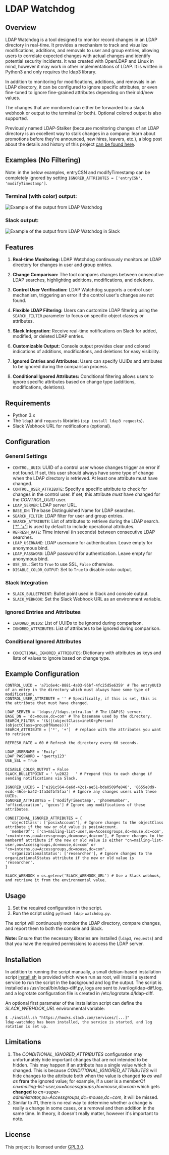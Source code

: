 
# LDAP Watchdog

## Overview
LDAP Watchdog is a tool designed to monitor record changes in an LDAP directory in real-time. It provides a mechanism to track and visualize modifications, additions, and removals to user and group entries, allowing users to correlate expected changes with actual changes and identify potential security incidents. It was created with OpenLDAP and Linux in mind, however it may work in other implementations of LDAP. It is written in Python3 and only requires the ldap3 library.

In addition to monitoring for modifications, additions, and removals in an LDAP directory, it can be configured to ignore specific attributes, or even fine-tuned to ignore fine-grained attributes depending on their old/new values.

The changes that are monitored can either be forwarded to a slack webhook or output to the terminal (or both). Optional colored output is also supported.

Previously named LDAP-Stalker (because monitoring changes of an LDAP directory is an excellent way to stalk changes in a company: learn about promotions before they're announced, new hires, leavers, etc.), a blog post about the details and history of this project [can be found here](https://joshua.hu/ldap-watchdog-openldap-python-monitoring-tool-realtime-directory-slack-notifications).

## Examples (No Filtering)

Note: in the below examples, entryCSN and modifyTimestamp can be completely ignored by setting `IGNORED_ATTRIBUTES = ['entryCSN', 'modifyTimestamp']`.

### Terminal (with color) output:

![Example of the output from LDAP Watchdog](example.png "LDAP Watchdog")

### Slack output:

![Example of the output from LDAP Watchdog in Slack](example-slack.png "LDAP Watchdog")

## Features

1.  **Real-time Monitoring:** LDAP Watchdog continuously monitors an LDAP directory for changes in user and group entries.

2.  **Change Comparison:** The tool compares changes between consecutive LDAP searches, highlighting additions, modifications, and deletions.

3.  **Control User Verification:** LDAP Watchdog supports a control user mechanism, triggering an error if the control user's changes are not found.

4.  **Flexible LDAP Filtering:** Users can customize LDAP filtering using the `SEARCH_FILTER` parameter to focus on specific object classes or attributes.

5.  **Slack Integration:** Receive real-time notifications on Slack for added, modified, or deleted LDAP entries.

6.  **Customizable Output:** Console output provides clear and colored indications of additions, modifications, and deletions for easy visibility.

7.  **Ignored Entries and Attributes:** Users can specify UUIDs and attributes to be ignored during the comparison process.

8.  **Conditional Ignored Attributes:** Conditional filtering allows users to ignore specific attributes based on change type (additions, modifications, deletions).


## Requirements
- Python 3.x
- The `ldap3` and `requests` libraries (`pip install ldap3 requests`).
- Slack Webhook URL for notifications (optional).

## Configuration

### General Settings
- `CONTROL_UUID`: UUID of a control user whose changes trigger an error if not found. If set, this user should always have some type of change when the LDAP directory is retrieved. At least one attribute must have changed.
- `CONTROL_USER_ATTRIBUTE`: Specify a specific attribute to check for changes in the control user. If set, this attribute _must_ have changed for the _CONTROL_UUID_ user.
- `LDAP_SERVER`: LDAP server URL.
- `BASE_DN`: The base Distinguished Name for LDAP searches.
- `SEARCH_FILTER`: LDAP filter for user and group entries.
- `SEARCH_ATTRIBUTE`: List of attributes to retrieve during the LDAP search. [['*' '+']](https://joshua.hu/tracking-secret-ldap-login-times-with-modifytimestamp-heuristics) is used by default to include operational attributes.
- `REFRESH_RATE`: Time interval (in seconds) between consecutive LDAP searches.
- `LDAP_USERNAME`: LDAP username for authentication. Leave empty for anonymous bind.
- `LDAP_PASSWORD`: LDAP password for authentication. Leave empty for anonymous bind.
- `USE_SSL`: Set to `True` to use SSL, `False` otherwise.
- `DISABLE_COLOR_OUTPUT`: Set to `True` to disable color output.

### Slack Integration
- `SLACK_BULLETPOINT`: Bullet point used in Slack and console output.
- `SLACK_WEBHOOK`: Set the Slack Webhook URL as an environment variable.

### Ignored Entries and Attributes
- `IGNORED_UUIDS`: List of UUIDs to be ignored during comparison.
- `IGNORED_ATTRIBUTES`: List of attributes to be ignored during comparison.

### Conditional Ignored Attributes
- `CONDITIONAL_IGNORED_ATTRIBUTES`: Dictionary with attributes as keys and lists of values to ignore based on change type.

## Example Configuration

```
CONTROL_UUID = 'a71c6e4c-8881-4a03-95bf-4fc25d5e6359' # The entryUUID of an entry in the directory which must always have some type of modification.
CONTROL_USER_ATTRIBUTE = '' # Specifically, if this is set, this is the attribute that must have changed.

LDAP_SERVER = 'ldaps://ldaps.intra.lan' # The LDAP(S) server.
BASE_DN = 'dc=mouse,dc=com' # The basename used by the directory.
SEARCH_FILTER = '(&(|(objectClass=inetOrgPerson)(objectClass=groupOfNames)))'
SEARCH_ATTRIBUTE = ['*', '+']  # replace with the attributes you want to retrieve

REFRESH_RATE = 60 # Refresh the directory every 60 seconds.

LDAP_USERNAME = 'Emily'
LDAP_PASSWORD = 'qwerty123'
USE_SSL = True

DISABLE_COLOR_OUTPUT = False
SLACK_BULLETPOINT = ' \u2022   ' # Prepend this to each change if sending notifications via Slack.

IGNORED_UUIDS = ['e191c564-6e6d-42c1-ae51-bda0509fe846', '8655e0d9-ecdc-46ce-ba42-1fa3dfbf5faa'] # Ignore any changes users with these UUIDs.
IGNORED_ATTRIBUTES = ['modifyTimestamp', 'phoneNumber', 'officeLocation', 'gecos'] # Ignore any modifications of these attributes. 

CONDITIONAL_IGNORED_ATTRIBUTES = {
  'objectClass': ['posixAccount'], # Ignore changes to the objectClass attribute if the new or old value is posixAccount.
  'memberOf': ['cn=mailing-list-user,ou=Accessgroups,dc=mouse,dc=com', 'cn=interns,ou=Accessgroups,dc=mouse,dc=com'], # Ignore changes to the memberOf attribute if the new or old value is either "cn=mailing-list-user,ou=Accessgroups,dc=mouse,dc=com" or "cn=interns,ou=Accessgroups,dc=mouse,dc=com".
  'organizationalStatus': ['researcher'], # Ignore changes to the organizationalStatus attribute if the new or old value is 'researcher'.
}

SLACK_WEBHOOK = os.getenv('SLACK_WEBHOOK_URL') # Use a Slack webhook, and retrieve it from the environmental value.
```


## Usage
1. Set the required configuration in the script.
2. Run the script using `python3 ldap-watchdog.py`.

The script will continuously monitor the LDAP directory, compare changes, and report them to both the console and Slack.

**Note:** Ensure that the necessary libraries are installed (`ldap3`, `requests`) and that you have the required permissions to access the LDAP server.

## Installation
In addition to running the script manually, a small debian-based installation script [install.sh](install.sh) is provided which when run as root, will install a systemd service to run the script in the background and log the output. The script is installed as /usr/local/bin/ldap-diff.py, logs are sent to /var/log/ldap-diff.log, and a logrotate configuration file is created in /etc/logrotate.d/ldap-diff.

An optional first parameter of the installation script can define the _SLACK_WEBHOOK_URL_ environmental variable:

```
$ ./install.sh "https://hooks.slack.com/services/[...]"
ldap-watchdog has been installed, the service is started, and log rotation is set up.
```


## Limitations
1. The _CONDITIONAL_IGNORED_ATTRIBUTES_ configuration may unfortunately hide important changes that are not intended to be hidden. This may happen if an attribute has a single value which is changed. This is because _CONDITIONAL_IGNORED_ATTRIBUTES_ will hide changes to the attribute both when the value is changed __to__ _as well as_ __from__ the ignored value; for example, if a user is a memberOf _cn=mailing-list-user,ou=Accessgroups,dc=mouse,dc=com_ which gets __changed__ to _cn=super-administrator,ou=Accessgroups,dc=mouse,dc=com_, it will be missed.
2. Similar to #1, there is no real way to determine whether a change is really a change in some cases, or a removal and then addition in the same time. In theory, it doesn't really matter, however it's important to note.


## License
This project is licensed under [GPL3.0](/LICENSE).
